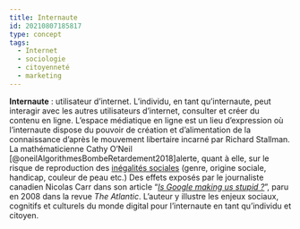 ```yaml
---
title: Internaute
id: 20210807185817
type: concept
tags:
  - Internet
  - sociologie
  - citoyenneté
  - marketing
---
```

         

**Internaute** : utilisateur d’internet. L’individu, en tant qu’internaute, peut interagir avec les autres utilisateurs d’internet, consulter et créer du contenu en ligne. L’espace médiatique en ligne est un lieu d’expression où l’internaute dispose du pouvoir de création et d’alimentation de la connaissance d’après le mouvement libertaire incarné par Richard Stallman. La mathématicienne Cathy O’Neil [@oneilAlgorithmesBombeRetardement2018]alerte, quant à elle, sur le risque de reproduction des [inégalités sociales](https://www.lemonde.fr/pixels/article/2018/11/07/cathy-o-neil-les-algorithmes-exacerbent-les-inegalites_5380202_4408996.html) (genre, origine sociale, handicap, couleur de peau etc.) Des effets exposés par le journaliste canadien Nicolas Carr dans son article “[_Is Google making us stupid ?_](https://www.lemonde.fr/technologies/article/2009/06/05/est-ce-que-google-nous-rend-idiot_1203030_651865.html)”, paru en 2008 dans la revue _The Atlantic_. L’auteur y illustre les enjeux sociaux, cognitifs et culturels du monde digital pour l’internaute en tant qu’individu et citoyen.



 